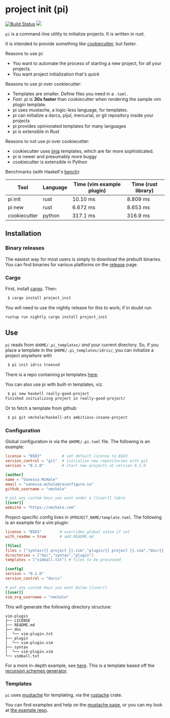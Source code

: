 # project init (pi)

[![Build Status](https://travis-ci.org/vmchale/project-init.svg?branch=master)](https://travis-ci.org/vmchale/project-init)
[![](https://img.shields.io/crates/d/project-init.svg)](https://crates.io/crates/project-init)

`pi` is a command-line utility to initialize projects. It is written in rust.

It is intended to provide something like 
[cookiecutter](https://github.com/audreyr/cookiecutter), but faster.

Reasons to use pi:
  - You want to automate the process of starting a new project, for *all* your
    projects.
  - You want project initialization that's *quick*

Reasons to use pi over cookiecutter:
  - Templates are smaller. Define files you need in a `.toml`.
  - *Fast*. pi is **30x faster** than cookiecutter when rendering the sample vim
    plugin template.
  - pi uses mustache, a logic-less language, for templates.
  - pi can initialize a darcs, pijul, mercurial, or git repository inside your projects
  - pi provides opinionated templates for many languages
  - pi is extensible in Rust

Reasons to not use pi over cookiecutter:
  - cookiecutter uses [jinja](http://jinja.pocoo.org/) templates, which are far more sophisticated.
  - pi is newer and presumably more buggy
  - cookiecutter is extensible in Python

Benchmarks (with Haskell's [bench](https://github.com/Gabriel439/bench)):

| Tool | Language | Time (vim example plugin) | Time (rust library) |
| ---- | -------- | ------------------------- | ------------------- |
| pi init | rust | 10.10 ms | 8.809 ms |
| pi new | rust | 6.672 ms | 8.653 ms |
| cookiecutter | python | 317.1 ms | 316.9 ms |

## Installation

### Binary releases

The easiest way for most users is simply to download the prebuilt binaries.
You can find binaries for various platforms on the
[release](https://github.com/vmchale/project-init/releases) page.

### Cargo

First, install [cargo](https://rustup.rs/). Then:

```bash
 $ cargo install project_init
```

You will need to use the nightly release for this to work; if in doubt run

```bash
rustup run nightly cargo install project_init
```

## Use

`pi` reads from `$HOME/.pi_templates/` *and* your current directory. So, if you
place a template in the `$HOME/.pi_templates/idris/`, you can initialize a
project *anywhere* with

```bash
 $ pi init idris treesod
```

There is a repo containing pi templates
[here](https://github.com/vmchale/pi-templates). 

You can also use pi with built-in templates, viz. 

```bash
 $ pi new haskell really-good-project
Finished initializing project in really-good-project/
```

Or to fetch a template from github:

```bash
 $ pi git vmchale/haskell-ats ambitious-insane-project
```

### Configuration

Global configuration is via the `$HOME/.pi.toml` file. The following is an example:

```toml
license = "BSD3"         # set default license to BSD3 
version_control = "git"  # initialize new repositories with git
version = "0.1.0"        # start new projects at version 0.1.0

[author]
name = "Vanessa McHale"
email = "vanessa.mchale@reconfigure.io"
github_username = "vmchale"

# put any custom keys you want under a [[user]] table
[[user]]
website = "https://vmchale.com"
```

Project-specific config lives in `$PROJECT_NAME/template.toml`. The following is
an example for a vim plugin:

```toml
license = "BSD3"        # overrides global value if set
with_readme = true      # add README.md

[files]
files = ["syntax/{{ project }}.vim","plugin/{{ project }}.vim","doc/{{ project }}.txt"] # blank files
directories = ["doc","syntax","plugin"]
templates = ["vimball.txt"] # files to be processed

[config]
version = "0.1.0"
version_control = "darcs"

# put any custom keys you want below [[user]]
[[user]]
vim_org_username = "vmchale"
```

This will generate the following directory structure:

```
vim-plugin
├── LICENSE
├── README.md
├── doc
│  └── vim-plugin.txt
├── plugin
│  └── vim-plugin.vim
├── syntax
│  └── vim-plugin.vim
└── vimball.txt
```

For a more in-depth example, see
[here](https://github.com/vmchale/madlang-miso). This is a template based off
the [recursion schemes
generator](http://vmchale.com/recursion-scheme-generator/index.html).

### Templates

`pi` uses [mustache](https://mustache.github.io/) for templating, via the
[rustache](https://github.com/rustache/rustache) crate.

You can find examples and help on the [mustache page](https://mustache.github.io/), or you can my look at [the example repo](https://github.com/vmchale/pi-templates).
